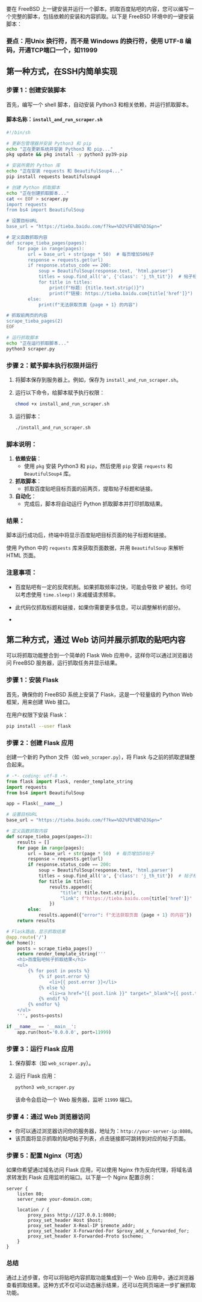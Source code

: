 要在 FreeBSD 上一键安装并运行一个脚本，抓取百度贴吧的内容，您可以编写一个完整的脚本，包括依赖的安装和内容抓取。以下是 FreeBSD 环境中的一键安装脚本：

### 要点：用Unix 换行符，而不是 Windows 的换行符，使用 UTF-8 编码，开通TCP端口一个，如11999
## 第一种方式，在SSH内简单实现
### 步骤 1：创建安装脚本

首先，编写一个 shell 脚本，自动安装 Python3 和相关依赖，并运行抓取脚本。

#### 脚本名称：`install_and_run_scraper.sh`

```bash
#!/bin/sh

# 更新包管理器并安装 Python3 和 pip
echo "正在更新系统并安装 Python3 和 pip..."
pkg update && pkg install -y python3 py39-pip

# 安装所需的 Python 库
echo "正在安装 requests 和 BeautifulSoup4..."
pip install requests beautifulsoup4

# 创建 Python 抓取脚本
echo "正在创建抓取脚本..."
cat << EOF > scraper.py
import requests
from bs4 import BeautifulSoup

# 设置目标URL
base_url = "https://tieba.baidu.com/f?kw=%D2%FE%BE%D3&pn="

# 定义函数抓取内容
def scrape_tieba_pages(pages):
    for page in range(pages):
        url = base_url + str(page * 50)  # 每页增加50帖子
        response = requests.get(url)
        if response.status_code == 200:
            soup = BeautifulSoup(response.text, 'html.parser')
            titles = soup.find_all('a', {'class': 'j_th_tit'})  # 帖子标题
            for title in titles:
                print(f"标题: {title.text.strip()}")
                print(f"链接: https://tieba.baidu.com{title['href']}")
        else:
            print(f"无法获取页面 {page + 1} 的内容")

# 抓取前两页的内容
scrape_tieba_pages(2)
EOF

# 运行抓取脚本
echo "正在运行抓取脚本..."
python3 scraper.py
```

### 步骤 2：赋予脚本执行权限并运行

1. 将脚本保存到服务器上。例如，保存为 `install_and_run_scraper.sh`。

2. 运行以下命令，给脚本赋予执行权限：

   ```bash
   chmod +x install_and_run_scraper.sh
   ```

3. 运行脚本：

   ```bash
   ./install_and_run_scraper.sh
   ```

### 脚本说明：
1. **依赖安装**：
   - 使用 `pkg` 安装 Python3 和 `pip`，然后使用 `pip` 安装 `requests` 和 `BeautifulSoup4` 库。
2. **抓取脚本**：
   - 抓取百度贴吧目标页面的前两页，提取帖子标题和链接。
3. **自动化**：
   - 完成后，脚本将自动运行 Python 抓取脚本并打印抓取结果。

### 结果：
脚本运行成功后，终端中将显示百度贴吧目标页面的帖子标题和链接。

使用 Python 中的 `requests` 库来获取页面数据，并用 `BeautifulSoup` 来解析 HTML 页面。
### 注意事项：
- 百度贴吧有一定的反爬机制。如果抓取频率过快，可能会导致 IP 被封。你可以考虑使用 `time.sleep()` 来减缓请求频率。
- 此代码仅抓取标题和链接，如果你需要更多信息，可以调整解析的部分。

- 




## 第二种方式，通过 Web 访问并展示抓取的贴吧内容
可以将抓取功能整合到一个简单的 Flask Web 应用中，这样你可以通过浏览器访问 FreeBSD 服务器，运行抓取任务并显示结果。

### 步骤 1：安装 Flask

首先，确保你的 FreeBSD 系统上安装了 Flask，这是一个轻量级的 Python Web 框架，用来创建 Web 接口。

在用户权限下安装 Flask：

```bash
pip install --user flask
```

### 步骤 2：创建 Flask 应用

创建一个新的 Python 文件（如 `web_scraper.py`），将 Flask 与之前的抓取逻辑整合起来。

```python
# -*- coding: utf-8 -*-
from flask import Flask, render_template_string
import requests
from bs4 import BeautifulSoup

app = Flask(__name__)

# 设置目标URL
base_url = "https://tieba.baidu.com/f?kw=%D2%FE%BE%D3&pn="

# 定义函数抓取内容
def scrape_tieba_pages(pages=2):
    results = []
    for page in range(pages):
        url = base_url + str(page * 50)  # 每页增加50帖子
        response = requests.get(url)
        if response.status_code == 200:
            soup = BeautifulSoup(response.text, 'html.parser')
            titles = soup.find_all('a', {'class': 'j_th_tit'})  # 帖子标题
            for title in titles:
                results.append({
                    "title": title.text.strip(),
                    "link": f"https://tieba.baidu.com{title['href']}"
                })
        else:
            results.append({"error": f"无法获取页面 {page + 1} 的内容"})
    return results

# Flask路由，显示抓取结果
@app.route('/')
def home():
    posts = scrape_tieba_pages()
    return render_template_string('''
    <h1>百度贴吧帖子抓取结果</h1>
    <ul>
        {% for post in posts %}
            {% if post.error %}
                <li>{{ post.error }}</li>
            {% else %}
                <li><a href="{{ post.link }}" target="_blank">{{ post.title }}</a></li>
            {% endif %}
        {% endfor %}
    </ul>
    ''', posts=posts)

if __name__ == '__main__':
    app.run(host='0.0.0.0', port=11999)
```

### 步骤 3：运行 Flask 应用

1. 保存脚本（如 `web_scraper.py`）。
2. 运行 Flask 应用：

   ```bash
   python3 web_scraper.py
   ```

   该命令会启动一个 Web 服务器，监听 `11999` 端口。

### 步骤 4：通过 Web 浏览器访问

- 你可以通过浏览器访问你的服务器，地址为：`http://your-server-ip:8080`。
- 该页面将显示抓取的贴吧帖子列表，点击链接即可跳转到对应的帖子页面。

### 步骤 5：配置 Nginx（可选）

如果你希望通过域名访问 Flask 应用，可以使用 Nginx 作为反向代理，将域名请求转发到 Flask 应用监听的端口。以下是一个 Nginx 配置示例：

```nginx
server {
    listen 80;
    server_name your-domain.com;

    location / {
        proxy_pass http://127.0.0.1:8080;
        proxy_set_header Host $host;
        proxy_set_header X-Real-IP $remote_addr;
        proxy_set_header X-Forwarded-For $proxy_add_x_forwarded_for;
        proxy_set_header X-Forwarded-Proto $scheme;
    }
}
```

### 总结

通过上述步骤，你可以将贴吧内容抓取功能集成到一个 Web 应用中，通过浏览器查看抓取结果。这种方式不仅可以动态展示结果，还可以在网页端进一步扩展抓取功能。
